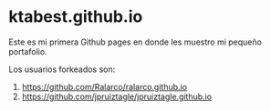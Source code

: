 # ktabest.github.io
Este es mi primera Github pages en donde les muestro mi pequeño portafolio.

Los usuarios forkeados son: 
1. https://github.com/Ralarco/ralarco.github.io
2. https://github.com/jpruiztagle/jpruiztagle.github.io
